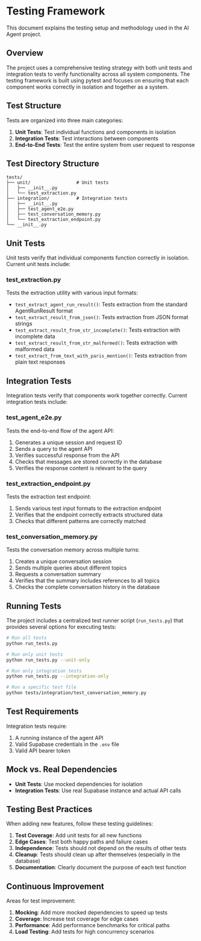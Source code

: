# Testing Framework

This document explains the testing setup and methodology used in the AI Agent project.

## Overview

The project uses a comprehensive testing strategy with both unit tests and integration tests to verify functionality across all system components. The testing framework is built using pytest and focuses on ensuring that each component works correctly in isolation and together as a system.

## Test Structure

Tests are organized into three main categories:

1. **Unit Tests**: Test individual functions and components in isolation
2. **Integration Tests**: Test interactions between components
3. **End-to-End Tests**: Test the entire system from user request to response

## Test Directory Structure

```
tests/
├── unit/                 # Unit tests
│   ├── __init__.py
│   └── test_extraction.py
├── integration/          # Integration tests
│   ├── __init__.py
│   ├── test_agent_e2e.py
│   ├── test_conversation_memory.py
│   └── test_extraction_endpoint.py
└── __init__.py
```

## Unit Tests

Unit tests verify that individual components function correctly in isolation. Current unit tests include:

### test_extraction.py

Tests the extraction utility with various input formats:

- `test_extract_agent_run_result()`: Tests extraction from the standard AgentRunResult format
- `test_extract_result_from_json()`: Tests extraction from JSON format strings
- `test_extract_result_from_str_incomplete()`: Tests extraction with incomplete data
- `test_extract_result_from_str_malformed()`: Tests extraction with malformed data
- `test_extract_from_text_with_paris_mention()`: Tests extraction from plain text responses

## Integration Tests

Integration tests verify that components work together correctly. Current integration tests include:

### test_agent_e2e.py

Tests the end-to-end flow of the agent API:

1. Generates a unique session and request ID
2. Sends a query to the agent API
3. Verifies successful response from the API
4. Checks that messages are stored correctly in the database
5. Verifies the response content is relevant to the query

### test_extraction_endpoint.py

Tests the extraction test endpoint:

1. Sends various test input formats to the extraction endpoint
2. Verifies that the endpoint correctly extracts structured data
3. Checks that different patterns are correctly matched

### test_conversation_memory.py

Tests the conversation memory across multiple turns:

1. Creates a unique conversation session
2. Sends multiple queries about different topics
3. Requests a conversation summary
4. Verifies that the summary includes references to all topics
5. Checks the complete conversation history in the database

## Running Tests

The project includes a centralized test runner script (`run_tests.py`) that provides several options for executing tests:

```bash
# Run all tests
python run_tests.py

# Run only unit tests
python run_tests.py --unit-only

# Run only integration tests
python run_tests.py --integration-only

# Run a specific test file
python tests/integration/test_conversation_memory.py
```

## Test Requirements

Integration tests require:

1. A running instance of the agent API
2. Valid Supabase credentials in the `.env` file
3. Valid API bearer token

## Mock vs. Real Dependencies

- **Unit Tests**: Use mocked dependencies for isolation
- **Integration Tests**: Use real Supabase instance and actual API calls

## Testing Best Practices

When adding new features, follow these testing guidelines:

1. **Test Coverage**: Add unit tests for all new functions
2. **Edge Cases**: Test both happy paths and failure cases
3. **Independence**: Tests should not depend on the results of other tests
4. **Cleanup**: Tests should clean up after themselves (especially in the database)
5. **Documentation**: Clearly document the purpose of each test function

## Continuous Improvement

Areas for test improvement:

1. **Mocking**: Add more mocked dependencies to speed up tests
2. **Coverage**: Increase test coverage for edge cases
3. **Performance**: Add performance benchmarks for critical paths
4. **Load Testing**: Add tests for high concurrency scenarios 